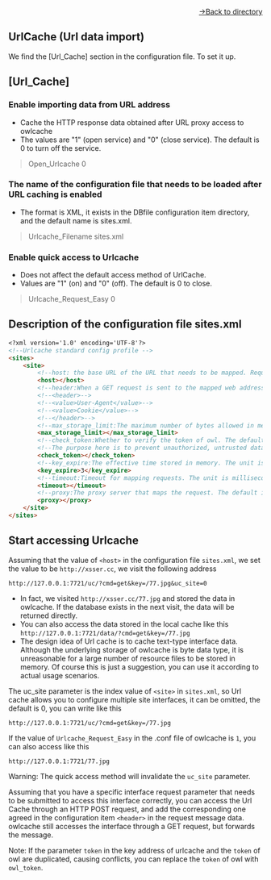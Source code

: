 [<p align="right">->Back to directory</p>](0.directory.md)

## UrlCache (Url data import)
We find the [Url_Cache] section in the configuration file. To set it up.  

## [Url_Cache]
### Enable importing data from URL address
* Cache the HTTP response data obtained after URL proxy access to owlcache
* The values are "1" (open service) and "0" (close service). The default is 0 to turn off the service.  
>Open_Urlcache 0

### The name of the configuration file that needs to be loaded after URL caching is enabled
* The format is XML, it exists in the DBfile configuration item directory, and the default name is sites.xml.
>Urlcache_Filename sites.xml

### Enable quick access to Urlcache
* Does not affect the default access method of UrlCache.
* Values are "1" (on) and "0" (off). The default is 0 to close.  
>Urlcache_Request_Easy 0



## Description of the configuration file sites.xml
```markdown
<?xml version='1.0' encoding='UTF-8'?>
<!--Urlcache standard config profile -->
<sites>
    <site>
        <!--host: the base URL of the URL that needs to be mapped. Required. The default value is empty. Example: https://www.xsser.cc-->
        <host></host>
        <!--header:When a GET request is sent to the mapped web address, the subitem of the current HTTP request `request headers` will be forwarded to the mapped web address. The default is empty.-->
        <!--<header>-->
        <!--<value>User-Agent</value>-->
        <!--<value>Cookie</value>-->
        <!--</header>-->
        <!--max_storage_limit:The maximum number of bytes allowed in memory for the data returned by the mapping request. The unit is byte. The default maximum value is 5242880byte - > 5M -->
        <max_storage_limit></max_storage_limit>
        <!--check_token:Whether to verify the token of owl. The default is 0. 0 is off and 1 is on.-->
        <!--The purpose here is to prevent unauthorized, untrusted data from being stored in owlcache.-->
        <check_token></check_token>
        <!--key_expire:The effective time stored in memory. The unit is seconds. The default value is 0. 0 is permanent.-->
        <key_expire>3</key_expire>
        <!--timeout:Timeout for mapping requests. The unit is milliseconds. Default 5000ms - > 5S -->
        <timeout></timeout>
        <!--proxy:The proxy server that maps the request. The default is empty.Example: 77.77.77.77:7070  -->
        <proxy></proxy>
    </site>
</sites>
```

## Start accessing Urlcache
Assuming that the value of `<host>` in the configuration file `sites.xml`, we set the value to be `http://xsser.cc`, we visit the following address   
~~~shell
http://127.0.0.1:7721/uc/?cmd=get&key=/77.jpg&uc_site=0
~~~
* In fact, we visited `http://xsser.cc/77.jpg` and stored the data in owlcache. If the database exists in the next visit, the data will be returned directly.     
* You can also access the data stored in the local cache like this `http://127.0.0.1:7721/data/?cmd=get&key=/77.jpg`   
* The design idea of Url cache is to cache text-type interface data. Although the underlying storage of owlcache is byte data type, it is unreasonable for a large number of resource files to be stored in memory. Of course this is just a suggestion, you can use it according to actual usage scenarios.       

The uc_site parameter is the index value of `<site>` in `sites.xml`, so Url cache allows you to configure multiple site interfaces, it can be omitted, the default is 0, you can write like this         
~~~shell
http://127.0.0.1:7721/uc/?cmd=get&key=/77.jpg
~~~

If the value of `Urlcache_Request_Easy` in the .conf file of owlcache is `1`, you can also access like this  
~~~shell
http://127.0.0.1:7721/77.jpg
~~~
Warning: The quick access method will invalidate the `uc_site` parameter.     

Assuming that you have a specific interface request parameter that needs to be submitted to access this interface correctly, you can access the Url Cache through an HTTP POST request, and add the corresponding one agreed in the configuration item `<header>` in the request message data. owlcache still accesses the interface through a GET request, but forwards the message.    

Note: If the parameter `token` in the key address of urlcache and the `token` of owl are duplicated, causing conflicts, you can replace the `token` of owl with `owl_token`.       

   